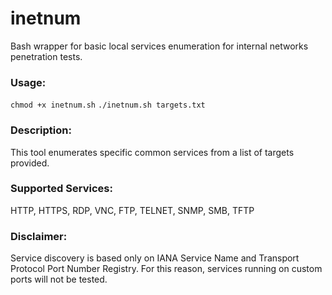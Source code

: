 # inetnum
Bash wrapper for basic local services enumeration for internal networks penetration tests.

### Usage: 
`chmod +x inetnum.sh`
`./inetnum.sh targets.txt`

### Description:
This tool enumerates specific common services from a list of targets provided.

### Supported Services:
HTTP, HTTPS, RDP, VNC, FTP, TELNET, SNMP, SMB, TFTP

### Disclaimer: 
Service discovery is based only on IANA Service Name and Transport Protocol Port Number Registry.
For this reason, services running on custom ports will not be tested.
